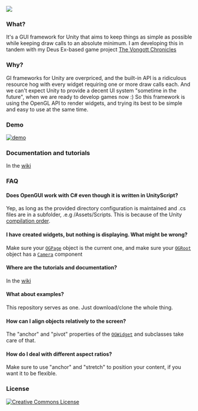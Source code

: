 ![](https://raw.githubusercontent.com/mrzapp/opengui/master/Images/logo.png)

### What?
It's a GUI framework for Unity that aims to keep things as simple as possible while keeping draw calls to an absolute minimum. I am developing this in tandem with my Deus Ex-based game project [The Vongott Chronicles](http://jeppezapp.com/vongott/)

### Why?
GI frameworks for Unity are overpriced, and the built-in API is a ridiculous resource hog with every widget requiring one or more draw calls each. And we can't expect Unity to provide a decent UI system "sometime in the future", when we are ready to develop games now :) So this framework is using the OpenGL API to render widgets, and trying its best to be simple and easy to use at the same time.

### Demo
[![demo](https://raw.githubusercontent.com/mrzapp/opengui/master/Images/webdemo.jpg)](http://htmlpreview.github.io/?http://github.com/mrzapp/opengui/blob/master/Build/Build.html)

### Documentation and tutorials
In the [wiki](https://github.com/mrzapp/opengui/wiki)

### FAQ
#### Does OpenGUI work with C# even though it is written in UnityScript?
Yep, as long as the provided directory configuration is maintained and .cs files are in a subfolder, .e.g /Assets/Scripts. This is because of the Unity [compilation order](http://docs.unity3d.com/412/Documentation/ScriptReference/index.Script_compilation_28Advanced29.html).

#### I have created widgets, but nothing is displaying. What might be wrong?
Make sure your [`OGPage`](https://github.com/mrzapp/opengui/wiki/OGPage) object is the current one, and make sure your [`OGRoot`](https://github.com/mrzapp/opengui/wiki/OGRoot) object has a [`Camera`](http://docs.unity3d.com/Documentation/ScriptReference/Camera.html) component

#### Where are the tutorials and documentation?
In the [wiki](https://github.com/mrzapp/opengui/wiki)  

#### What about examples?
This repository serves as one. Just download/clone the whole thing.

#### How can I align objects relatively to the screen?
The "anchor" and "pivot" properties of the [`OGWidget`](https://github.com/mrzapp/opengui/wiki/OGWidget) and subclasses take care of that.  

#### How do I deal with different aspect ratios?
Make sure to use "anchor" and "stretch" to position your content, if you want it to be flexible.

### License
<a rel="license" href="http://creativecommons.org/licenses/by/4.0/"><img alt="Creative Commons License" style="border-width:0" src="http://i.creativecommons.org/l/by/4.0/88x31.png" /></a><br /><span xmlns:dct="http://purl.org/dc/terms/" property="dct:title">
